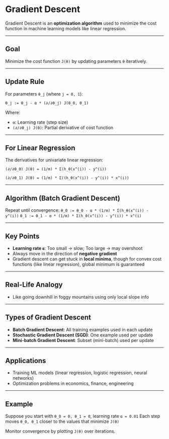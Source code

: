 # Gradient Descent

Gradient Descent is an **optimization algorithm** used to minimize the cost function in machine learning models like linear regression.

---

## Goal
Minimize the cost function `J(θ)` by updating parameters `θ` iteratively.

---

## Update Rule
For parameters `θ_j` (where `j = 0, 1`):

`θ_j := θ_j - α * (∂/∂θ_j) J(θ_0, θ_1)`

Where:
- `α`: Learning rate (step size)
- `(∂/∂θ_j) J(θ)`: Partial derivative of cost function

---

## For Linear Regression
The derivatives for univariate linear regression:

`(∂/∂θ_0) J(θ) = (1/m) * Σ(h_θ(x^(i)) - y^(i))`

`(∂/∂θ_1) J(θ) = (1/m) * Σ((h_θ(x^(i)) - y^(i)) * x^(i))`

---

## Algorithm (Batch Gradient Descent)
Repeat until convergence:
`θ_0 := θ_0 - α * (1/m) * Σ(h_θ(x^(i)) - y^(i))`
`θ_1 := θ_1 - α * (1/m) * Σ(h_θ(x^(i)) - y^(i)) * x^(i)`

---

## Key Points
- **Learning rate `α`**: Too small → slow; Too large → may overshoot
- Always move in the direction of **negative gradient**
- Gradient descent can get stuck in **local minima**, though for convex cost functions (like linear regression), global minimum is guaranteed

---

## Real-Life Analogy
- Like going downhill in foggy mountains using only local slope info

---

## Types of Gradient Descent
- **Batch Gradient Descent**: All training examples used in each update
- **Stochastic Gradient Descent (SGD)**: One example used per update
- **Mini-batch Gradient Descent**: Subset (mini-batch) used per update

---

## Applications
- Training ML models (linear regression, logistic regression, neural networks)
- Optimization problems in economics, finance, engineering

---

## Example
Suppose you start with `θ_0 = 0, θ_1 = 0`, learning rate `α = 0.01`
Each step moves `θ_0, θ_1` closer to the values that minimize `J(θ)`

Monitor convergence by plotting `J(θ)` over iterations.